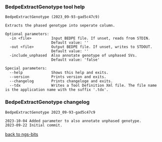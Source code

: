 ### BedpeExtractGenotype tool help
	BedpeExtractGenotype (2023_09-93-gad5c47c9)
	
	Extracts the phased genotype into seperate column.
	
	Optional parameters:
	  -in <file>         Input BEDPE file. If unset, reads from STDIN.
	                     Default value: ''
	  -out <file>        Output BEDPE file. If unset, writes to STDOUT.
	                     Default value: ''
	  -include_unphased  Also annotate genotype of unphased SVs.
	                     Default value: 'false'
	
	Special parameters:
	  --help             Shows this help and exits.
	  --version          Prints version and exits.
	  --changelog        Prints changeloge and exits.
	  --tdx              Writes a Tool Definition Xml file. The file name is the application name with the suffix '.tdx'.
	
### BedpeExtractGenotype changelog
	BedpeExtractGenotype 2023_09-93-gad5c47c9
	
	2023-10-04 Added parameter to also annotate unphased genotype.
	2023-09-22 Initial commit.
[back to ngs-bits](https://github.com/imgag/ngs-bits)